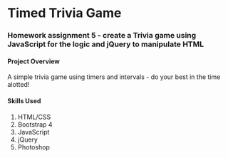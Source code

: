 # Timed Trivia Game
### Homework assignment 5 - create a Trivia game using JavaScript for the logic and jQuery to manipulate HTML
#### Project Overview
A simple trivia game using timers and intervals - do your best in the time alotted!
#### Skills Used
1. HTML/CSS
1. Bootstrap 4
1. JavaScript
1. jQuery
1. Photoshop

